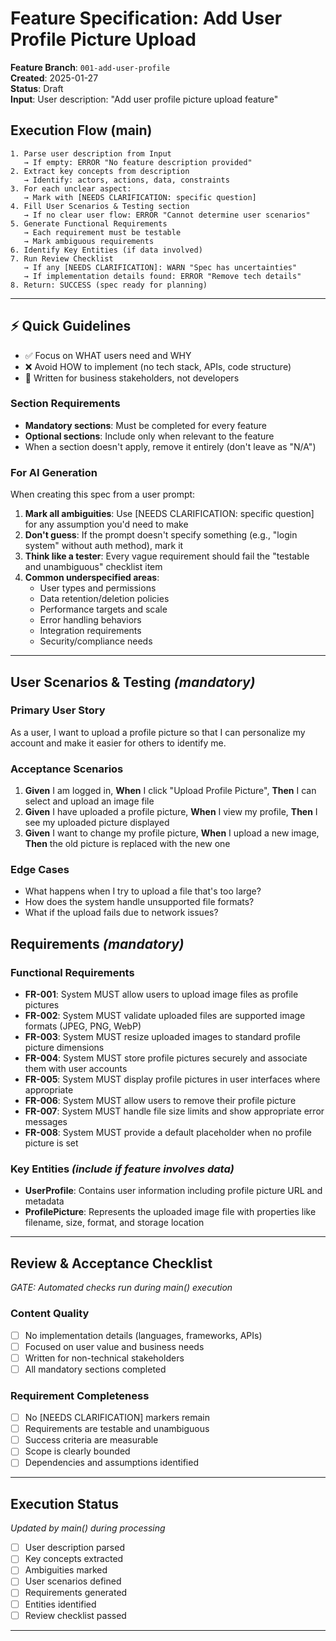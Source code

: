 # Feature Specification: Add User Profile Picture Upload

**Feature Branch**: `001-add-user-profile`  
**Created**: 2025-01-27  
**Status**: Draft  
**Input**: User description: "Add user profile picture upload feature"

## Execution Flow (main)
```
1. Parse user description from Input
   → If empty: ERROR "No feature description provided"
2. Extract key concepts from description
   → Identify: actors, actions, data, constraints
3. For each unclear aspect:
   → Mark with [NEEDS CLARIFICATION: specific question]
4. Fill User Scenarios & Testing section
   → If no clear user flow: ERROR "Cannot determine user scenarios"
5. Generate Functional Requirements
   → Each requirement must be testable
   → Mark ambiguous requirements
6. Identify Key Entities (if data involved)
7. Run Review Checklist
   → If any [NEEDS CLARIFICATION]: WARN "Spec has uncertainties"
   → If implementation details found: ERROR "Remove tech details"
8. Return: SUCCESS (spec ready for planning)
```

---

## ⚡ Quick Guidelines
- ✅ Focus on WHAT users need and WHY
- ❌ Avoid HOW to implement (no tech stack, APIs, code structure)
- 👥 Written for business stakeholders, not developers

### Section Requirements
- **Mandatory sections**: Must be completed for every feature
- **Optional sections**: Include only when relevant to the feature
- When a section doesn't apply, remove it entirely (don't leave as "N/A")

### For AI Generation
When creating this spec from a user prompt:
1. **Mark all ambiguities**: Use [NEEDS CLARIFICATION: specific question] for any assumption you'd need to make
2. **Don't guess**: If the prompt doesn't specify something (e.g., "login system" without auth method), mark it
3. **Think like a tester**: Every vague requirement should fail the "testable and unambiguous" checklist item
4. **Common underspecified areas**:
   - User types and permissions
   - Data retention/deletion policies  
   - Performance targets and scale
   - Error handling behaviors
   - Integration requirements
   - Security/compliance needs

---

## User Scenarios & Testing *(mandatory)*

### Primary User Story
As a user, I want to upload a profile picture so that I can personalize my account and make it easier for others to identify me.

### Acceptance Scenarios
1. **Given** I am logged in, **When** I click "Upload Profile Picture", **Then** I can select and upload an image file
2. **Given** I have uploaded a profile picture, **When** I view my profile, **Then** I see my uploaded picture displayed
3. **Given** I want to change my profile picture, **When** I upload a new image, **Then** the old picture is replaced with the new one

### Edge Cases
- What happens when I try to upload a file that's too large?
- How does the system handle unsupported file formats?
- What if the upload fails due to network issues?

## Requirements *(mandatory)*

### Functional Requirements
- **FR-001**: System MUST allow users to upload image files as profile pictures
- **FR-002**: System MUST validate uploaded files are supported image formats (JPEG, PNG, WebP)
- **FR-003**: System MUST resize uploaded images to standard profile picture dimensions
- **FR-004**: System MUST store profile pictures securely and associate them with user accounts
- **FR-005**: System MUST display profile pictures in user interfaces where appropriate
- **FR-006**: System MUST allow users to remove their profile picture
- **FR-007**: System MUST handle file size limits and show appropriate error messages
- **FR-008**: System MUST provide a default placeholder when no profile picture is set

### Key Entities *(include if feature involves data)*
- **UserProfile**: Contains user information including profile picture URL and metadata
- **ProfilePicture**: Represents the uploaded image file with properties like filename, size, format, and storage location

---

## Review & Acceptance Checklist
*GATE: Automated checks run during main() execution*

### Content Quality
- [ ] No implementation details (languages, frameworks, APIs)
- [ ] Focused on user value and business needs
- [ ] Written for non-technical stakeholders
- [ ] All mandatory sections completed

### Requirement Completeness
- [ ] No [NEEDS CLARIFICATION] markers remain
- [ ] Requirements are testable and unambiguous  
- [ ] Success criteria are measurable
- [ ] Scope is clearly bounded
- [ ] Dependencies and assumptions identified

---

## Execution Status
*Updated by main() during processing*

- [ ] User description parsed
- [ ] Key concepts extracted
- [ ] Ambiguities marked
- [ ] User scenarios defined
- [ ] Requirements generated
- [ ] Entities identified
- [ ] Review checklist passed

---
